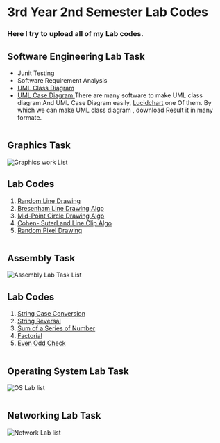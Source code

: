 # 3rd Year 2nd Semester Lab Codes
### Here I try to upload all of my Lab codes. 
## Software Engineering Lab Task

- Junit Testing
- Software Requirement Analysis
- [UML Class Diagram ](https://github.com/SohanCSERU/3Y2S/blob/master/Software.md)  
- [UML Case Diagram ](https://www.youtube.com/watch?v=zid-MVo7M-E&list=PLUoebdZqEHTxNC7hWPPwLsBmWI0KEhZOd&index=2)
There are many software to make UML class diagram And UML Case Diagram easily, [Lucidchart](https://www.lucidchart.com/) one Of them. By which we can make UML class diagram , download Result it in many formate.  
```
```

## Graphics Task
![Graphics work List](https://github.com/SohanCSERU/3Y2S/blob/master/Images/Graphics.PNG)
## Lab Codes
1. [Random Line Drawing](https://github.com/SohanCSERU/3Y2S/blob/master/Graphics/RandomLine.cpp)
2. [Bresenham Line Drawing Algo](https://github.com/SohanCSERU/3Y2S/blob/master/Graphics/BresenhamLineDrawing.cpp)
3. [Mid-Point Circle Drawing Algo](https://github.com/SohanCSERU/3Y2S/blob/master/Graphics/MidPointCircle.cpp)
4. [Cohen- SuterLand Line Clip Algo](https://github.com/SohanCSERU/3Y2S/blob/master/Graphics/CohenSutterlandLineClip.cpp) 
5. [Random Pixel Drawing](https://github.com/SohanCSERU/3Y2S/blob/master/Graphics/RandomPixelDraw.cpp)

```
```
## Assembly Task
![Assembly Lab Task List](https://github.com/SohanCSERU/3Y2S/blob/master/Images/Capture.PNG)
## Lab Codes
1. [String Case Conversion](https://github.com/SohanCSERU/3Y2S/blob/master/Assembly_Lab/Final%20LAB%20EXAM%20Code%20For%208086/StringCaseConversion.asm)
2. [String Reversal](https://github.com/SohanCSERU/3Y2S/blob/master/Assembly_Lab/Final%20LAB%20EXAM%20Code%20For%208086/StringReversal.asm)
3. [Sum of a Series of Number](https://github.com/SohanCSERU/3Y2S/blob/master/Assembly_Lab/Final%20LAB%20EXAM%20Code%20For%208086/SumOfNum.asm)
4. [Factorial](https://github.com/SohanCSERU/3Y2S/blob/master/Assembly_Lab/Final%20LAB%20EXAM%20Code%20For%208086/Factorial.asm)
5. [Even Odd Check](https://github.com/SohanCSERU/3Y2S/blob/master/Assembly_Lab/Final%20LAB%20EXAM%20Code%20For%208086/EvenODDCheck.asm)
```
```
## Operating System Lab Task
![OS Lab list](https://github.com/SohanCSERU/3Y2S/blob/master/Images/OS.PNG)
```
```
## Networking Lab Task
![Network Lab list](https://github.com/SohanCSERU/3Y2S/blob/master/Images/ComputerNetworks.PNG)

